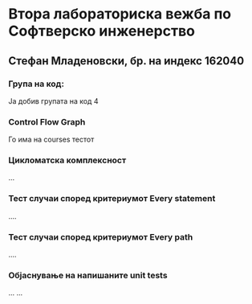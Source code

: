 ﻿# Втора лабораториска вежба по Софтверско инженерство

## Стефан Младеновски, бр. на индекс 162040

### Група на код: 

Ја добив групата на код 4

###  Control Flow Graph

Го има на courses тестот

### Цикломатска комплексност

…

### Тест случаи според критериумот  Every statement 

....

### Тест случаи според критериумот Every path

.... 

### Објаснување на напишаните unit tests

...
...

